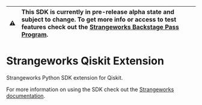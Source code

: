 | ⚠️    | This SDK is currently in pre-release alpha state and subject to change. To get more info or access to test features check out the [Strangeworks Backstage Pass Program](https://strangeworks.com/backstage). |
|---------------|:------------------------|
# Strangeworks Qiskit Extension

 Strangeworks Python SDK extension for Qiskit. 


 
 For more information on using the SDK check out the [Strangeworks documentation](https://docs.strangeworks.com/).
